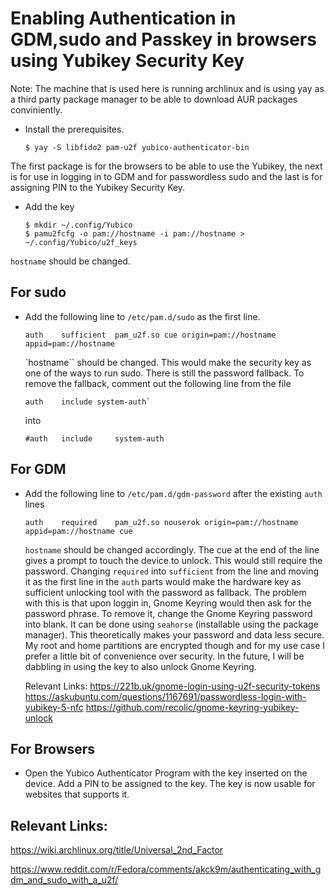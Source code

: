 # Enabling Authentication in GDM,sudo and Passkey in browsers using Yubikey Security Key

Note: The machine that is used here is running archlinux and is using yay as a third party package manager to be able to download AUR packages conviniently.

- Install the prerequisites.
    ```
    $ yay -S libfido2 pam-u2f yubico-authenticator-bin
    ```

The first package is for the browsers to be able to use the Yubikey, the next is for use in logging in to GDM and for passwordless sudo and the last is for assigning PIN to the Yubikey Security Key.

- Add the key 
    ```
    $ mkdir ~/.config/Yubico
    $ pamu2fcfg -o pam://hostname -i pam://hostname > ~/.config/Yubico/u2f_keys
    ```

`hostname` should be changed.

## For sudo

- Add the following line to `/etc/pam.d/sudo` as the first line.
    ```
    auth    sufficient  pam_u2f.so cue origin=pam://hostname appid=pam://hostname
    ```

    `hostname`` should be changed.
    This would make the security key as one of the ways to run sudo. There is still the password fallback. To remove the fallback, comment out the following line from the file
    ```
    auth    include system-auth`
    ```
    into
    ```
    #auth   include     system-auth
    ```

## For GDM

- Add the following line to `/etc/pam.d/gdm-password` after the existing `auth` lines
    ```
    auth    required    pam_u2f.so nouserok origin=pam://hostname appid=pam://hostname cue
    ```
    `hostname` should be changed accordingly. The cue at the end of the line gives a prompt to touch the device to unlock.
    This would still require the password. Changing `required` into `sufficient` from the line and moving it as the first line in the `auth` parts would make the hardware key as sufficient unlocking tool with the password as fallback. The problem with this is that upon loggin in, Gnome Keyring would then ask for the password phrase. To remove it, change the Gnome Keyring password into blank. It can be done using `seahorse` (installable using the package manager). This theoretically makes your password and data less secure. My root and home partitions are encrypted though and for my use case I prefer a little bit of convenience over security. In the future, I will be dabbling in using the key to also unlock Gnome Keyring.
    
    Relevant Links: https://221b.uk/gnome-login-using-u2f-security-tokens
                    https://askubuntu.com/questions/1167691/passwordless-login-with-yubikey-5-nfc
                    https://github.com/recolic/gnome-keyring-yubikey-unlock

## For Browsers

- Open the Yubico Authenticator Program with the key inserted on the device. Add a PIN to be assigned to the key. The key is now usable for websites that supports it.

## Relevant Links:

https://wiki.archlinux.org/title/Universal_2nd_Factor

https://www.reddit.com/r/Fedora/comments/akck9m/authenticating_with_gdm_and_sudo_with_a_u2f/